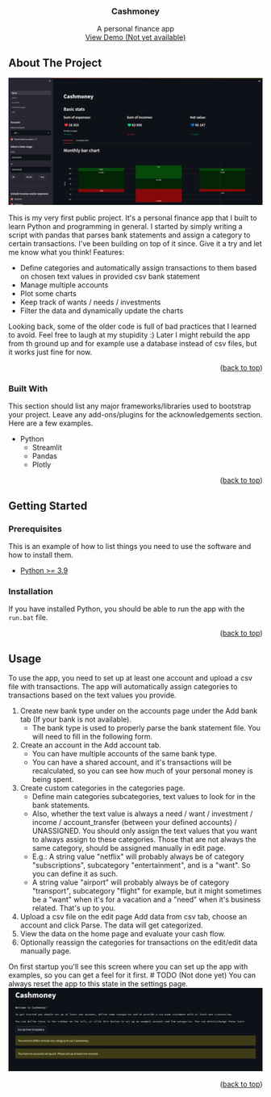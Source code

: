  <h3 align="center">Cashmoney</h3>

  <p align="center">
    A personal finance app
    <br />
    <a href="#">View Demo (Not yet available)</a>
  </p>


<!-- ABOUT THE PROJECT -->
## About The Project

![Homepage][home-screenshot]

This is my very first public project. It's a personal finance app that I built to learn Python and programming in general. I started by simply writing a script with pandas that parses bank statements and assign a category to certain transactions. I've been building on top of it since. Give it a try and let me know what you think!
Features:
* Define categories and automatically assign transactions to them based on chosen text values in provided csv bank statement
* Manage multiple accounts
* Plot some charts
* Keep track of wants / needs / investments
* Filter the data and dynamically update the charts

Looking back, some of the older code is full of bad practices that I learned to avoid. Feel free to laugh at my stupidity :)
Later I might rebuild the app from th ground up and for example use a database instead of csv files, but it works just fine for now.


<p align="right">(<a href="#readme-top">back to top</a>)</p>



### Built With

This section should list any major frameworks/libraries used to bootstrap your project. Leave any add-ons/plugins for the acknowledgements section. Here are a few examples.

* Python
  * Streamlit
  * Pandas
  * Plotly

<p align="right">(<a href="#readme-top">back to top</a>)</p>

<!-- GETTING STARTED -->
## Getting Started

### Prerequisites

This is an example of how to list things you need to use the software and how to install them.
* <a href="https://www.python.org/downloads/">Python >= 3.9 </a> 

### Installation

If you have installed Python, you should be able to run the app with the `run.bat` file.

<p align="right">(<a href="#readme-top">back to top</a>)</p>

<!-- USAGE EXAMPLES -->
## Usage

To use the app, you need to set up at least one account and upload a csv file with transactions. The app will automatically assign categories to transactions based on the text values you provide.
1. Create new bank type under on the accounts page under the Add bank tab (If your bank is not available).
   - The bank type is used to properly parse the bank statement file. You will need to fill in the following form.
2. Create an account in the Add account tab. 
   - You can have multiple accounts of the same bank type. 
   - You can have a shared account, and it's transactions will be recalculated, so you can see how much of your personal money is being spent.
3. Create custom categories in the categories page.
   - Define main categories subcategories, text values to look for in the bank statements. 
   - Also, whether the text value is always a need / want / investment / income / account_transfer (between your defined accounts) / UNASSIGNED. You should only assign the text values that you want to always assign to these categories. Those that are not always the same category, should be assigned manually in edit page.
   - E.g.: A string value "netflix" will probably always be of category "subscriptions", subcategory "entertainment", and is a "want". So you can define it as such.
   - A string value "airport" will probably always be of category "transport", subcategory "flight" for example, but it might sometimes be a "want" when it's for a vacation and a "need" when it's business related. That's up to you.
4. Upload a csv file on the edit page Add data from csv tab, choose an account and click Parse. The data will get categorized.
5. View the data on the home page and evaluate your cash flow. 
6. Optionally reassign the categories for transactions on the edit/edit data manually page.


On first startup you'll see this screen where you can set up the app with examples, so you can get a feel for it first. # TODO (Not done yet) You can always reset the app to this state in the settings page.
![Homepage-startup][home-startup-screenshot]



<p align="right">(<a href="#readme-top">back to top</a>)</p>



<!-- MARKDOWN LINKS & IMAGES -->
<!-- https://www.markdownguide.org/basic-syntax/#reference-style-links -->
[contributors-shield]: https://img.shields.io/github/contributors/othneildrew/Best-README-Template.svg?style=for-the-badge
[contributors-url]: https://github.com/othneildrew/Best-README-Template/graphs/contributors
[forks-shield]: https://img.shields.io/github/forks/othneildrew/Best-README-Template.svg?style=for-the-badge
[forks-url]: https://github.com/othneildrew/Best-README-Template/network/members
[stars-shield]: https://img.shields.io/github/stars/othneildrew/Best-README-Template.svg?style=for-the-badge
[stars-url]: https://github.com/othneildrew/Best-README-Template/stargazers
[issues-shield]: https://img.shields.io/github/issues/othneildrew/Best-README-Template.svg?style=for-the-badge
[issues-url]: https://github.com/othneildrew/Best-README-Template/issues
[license-shield]: https://img.shields.io/github/license/othneildrew/Best-README-Template.svg?style=for-the-badge
[license-url]: https://github.com/othneildrew/Best-README-Template/blob/master/LICENSE.txt
[linkedin-shield]: https://img.shields.io/badge/-LinkedIn-black.svg?style=for-the-badge&logo=linkedin&colorB=555
[linkedin-url]: https://linkedin.com/in/othneildrew
[home-screenshot]: img/home.png
[home-startup-screenshot]: img/home_statrup.png
[Next.js]: https://img.shields.io/badge/next.js-000000?style=for-the-badge&logo=nextdotjs&logoColor=white
[Next-url]: https://nextjs.org/
[React.js]: https://img.shields.io/badge/React-20232A?style=for-the-badge&logo=react&logoColor=61DAFB
[React-url]: https://reactjs.org/
[Vue.js]: https://img.shields.io/badge/Vue.js-35495E?style=for-the-badge&logo=vuedotjs&logoColor=4FC08D
[Vue-url]: https://vuejs.org/
[Angular.io]: https://img.shields.io/badge/Angular-DD0031?style=for-the-badge&logo=angular&logoColor=white
[Angular-url]: https://angular.io/
[Svelte.dev]: https://img.shields.io/badge/Svelte-4A4A55?style=for-the-badge&logo=svelte&logoColor=FF3E00
[Svelte-url]: https://svelte.dev/
[Laravel.com]: https://img.shields.io/badge/Laravel-FF2D20?style=for-the-badge&logo=laravel&logoColor=white
[Laravel-url]: https://laravel.com
[Bootstrap.com]: https://img.shields.io/badge/Bootstrap-563D7C?style=for-the-badge&logo=bootstrap&logoColor=white
[Bootstrap-url]: https://getbootstrap.com
[JQuery.com]: https://img.shields.io/badge/jQuery-0769AD?style=for-the-badge&logo=jquery&logoColor=white
[JQuery-url]: https://jquery.com 
